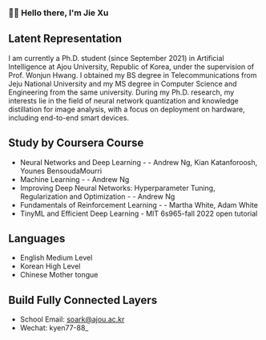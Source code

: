 ### 👋👋 Hello there, I'm Jie Xu

## Latent Representation


I am currently a Ph.D. student (since September 2021) in Artificial Intelligence at Ajou University, Republic of Korea, under the supervision of Prof. Wonjun Hwang. I obtained my BS degree in Telecommunications from Jeju National University and my MS degree in Computer Science and Engineering from the same university. During my Ph.D. research, my interests lie in the field of neural network quantization and knowledge distillation for image analysis, with a focus on deployment on hardware, including end-to-end smart devices.

## Study by Coursera Course
* Neural Networks and Deep Learning - - Andrew Ng, Kian Katanforoosh, Younes BensoudaMourri
* Machine Learning - - Andrew Ng
* Improving Deep Neural Networks: Hyperparameter Tuning, Regularization and Optimization - - Andrew Ng
* Fundamentals of Reinforcement Learning - - Martha White, Adam White
* TinyML and Efficient Deep Learning - MIT 6s965-fall 2022 open tutorial

## Languages
* English Medium Level
* Korean High Level
* Chinese Mother tongue

## Build Fully Connected Layers
* School Email: soark@ajou.ac.kr
* Wechat: kyen77-88_
